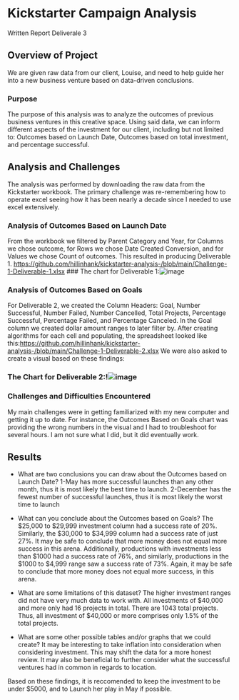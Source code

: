 # Kickstarter Campaign Analysis
Written Report Deliverale 3
## Overview of Project
We are given raw data from our client, Louise, and need to help guide her into a new business venture based on data-driven conclusions.

### Purpose
The purpose of this analysis was to analyze the outcomes of previous business ventures in this creative space. Using said data, we can inform different aspects of the investment for our client, including but not limited to: Outcomes based on Launch Date, Outcomes based on total investment, and percentage successful. 

## Analysis and Challenges
The analysis was performed by downloading the raw data from the Kickstarter workbook. The primary challenge was re-remembering how to operate excel seeing how it has been nearly a decade since I needed to use excel extensively.

### Analysis of Outcomes Based on Launch Date
From the workbook we filtered by Parent Category and Year, for Columns we chose outcome, for Rows we chose Date Created Conversion, and for Values we chose Count of outcomes. This resulted in producing Deliverable 1. https://github.com/hillinhank/kickstarter-analysis-/blob/main/Challenge-1-Deliverable-1.xlsx
	### The chart for Deliverable 1:![image](https://user-images.githubusercontent.com/101481759/158926896-69277178-f3f9-4b55-8973-0b00b9886666.png)


	 
### Analysis of Outcomes Based on Goals
For Deliverable 2, we created the Column Headers: Goal, Number Successful, Number Failed, Number Cancelled, Total Projects, Percentage Successful, Percentage Failed, and Percentage Canceled. In the Goal column we created dollar amount ranges to later filter by. After creating algorithms for each cell and populating, the spreadsheet looked like this:https://github.com/hillinhank/kickstarter-analysis-/blob/main/Challenge-1-Deliverable-2.xlsx
We were also asked to create a visual based on these findings:
### The Chart for Deliverable 2:!![image](https://user-images.githubusercontent.com/101481759/158926941-a036a0bb-9428-419f-8432-864b85badf5b.png)

### Challenges and Difficulties Encountered
My main challenges were in getting familiarized with my new computer and getting it up to date. For instance, the Outcomes Based on Goals chart was providing the wrong numbers in the visual and I had to troubleshoot for several hours. I am not sure what I did, but it did eventually work.

## Results

- What are two conclusions you can draw about the Outcomes based on Launch Date?
	1-May has more successful launches than any other month, thus it is 	most likely the best time to launch.
	2-December has the fewest number of successful launches, thus it is 	most likely the worst time to launch 


- What can you conclude about the Outcomes based on Goals?
The $25,000 to $29,999 investment column had a success rate of 20%. Similarly, the $30,000 to $34,999 column had a success rate of just 27%.  It may be safe to conclude that more money does not equal more success in this arena. Additionally, productions with investments less than $1000 had a success rate of 76%, and similarly, productions in the $1000 to $4,999 range saw a success rate of 73%. Again, it may be safe to conclude that more money does not equal more success, in this arena.


- What are some limitations of this dataset?
The higher investment ranges did not have very much data to work with. All investments of $40,000 and more only had 16 projects in total. There are 1043 total projects. Thus, all investment of $40,000 or more comprises only 1.5% of the total projects. 


- What are some other possible tables and/or graphs that we could create?
It may be interesting to take inflation into consideration when considering investment. This may shift the data for a more honest review. It may also be beneficial to further consider what the successful ventures had in common in regards to location. 

Based on these findings, it is reccomended to keep the investment to be under $5000, and to Launch her play in May if possible.

